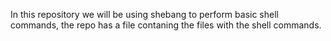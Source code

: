 In this repository we will be using shebang to perform basic shell commands,  the repo has a file contaning the files with the shell commands.

